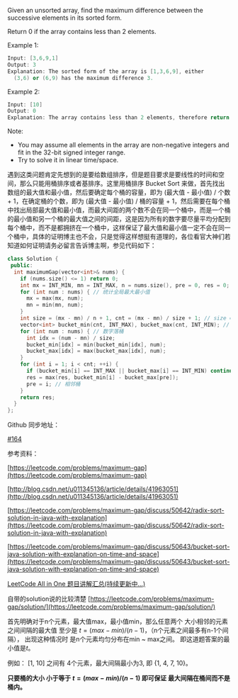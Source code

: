 Given an unsorted array, find the maximum difference between the successive elements in its sorted form.

Return 0 if the array contains less than 2 elements.

Example 1:

```cpp
Input: [3,6,9,1]
Output: 3
Explanation: The sorted form of the array is [1,3,6,9], either
  (3,6) or (6,9) has the maximum difference 3.
```

Example 2:

```cpp
Input: [10]
Output: 0
Explanation: The array contains less than 2 elements, therefore return 0.
```

Note:

- You may assume all elements in the array are non-negative integers and fit in the 32-bit signed integer range.
- Try to solve it in linear time/space.

遇到这类问题肯定先想到的是要给数组排序，但是题目要求是要线性的时间和空间，那么只能用桶排序或者基排序。这里用桶排序 Bucket Sort 来做，首先找出数组的最大值和最小值，然后要确定每个桶的容量，即为 (最大值 - 最小值) / 个数 + 1，在确定桶的个数，即为 (最大值 - 最小值) / 桶的容量 + 1，然后需要在每个桶中找出局部最大值和最小值，而最大间距的两个数不会在同一个桶中，而是一个桶的最小值和另一个桶的最大值之间的间距，这是因为所有的数字要尽量平均分配到每个桶中，而不是都拥挤在一个桶中，这样保证了最大值和最小值一定不会在同一个桶中，具体的证明博主也不会，只是觉得这样想挺有道理的，各位看官大神们若知道如何证明请务必留言告诉博主啊，参见代码如下：

```cpp
class Solution {
 public:
  int maximumGap(vector<int>& nums) {
    if (nums.size() <= 1) return 0;
    int mx = INT_MIN, mn = INT_MAX, n = nums.size(), pre = 0, res = 0;
    for (int num : nums) { // 统计全局最大最小值
      mx = max(mx, num);
      mn = min(mn, num);
    }
    int size = (mx - mn) / n + 1, cnt = (mx - mn) / size + 1; // size = 每个桶容量
    vector<int> bucket_min(cnt, INT_MAX), bucket_max(cnt, INT_MIN); // Construct
    for (int num : nums) { // 数字落桶
      int idx = (num - mn) / size;
      bucket_min[idx] = min(bucket_min[idx], num);
      bucket_max[idx] = max(bucket_max[idx], num);
    }
    for (int i = 1; i < cnt; ++i) {
      if (bucket_min[i] == INT_MAX || bucket_max[i] == INT_MIN) continue;
      res = max(res, bucket_min[i] - bucket_max[pre]);
      pre = i; // 相邻桶
    }
    return res;
  }
};
```

Github 同步地址：

[#164](https://github.com/grandyang/leetcode/issues/164)

参考资料：

[https://leetcode.com/problems/maximum-gap](https://leetcode.com/problems/maximum-gap)

[http://blog.csdn.net/u011345136/article/details/41963051](http://blog.csdn.net/u011345136/article/details/41963051)

[https://leetcode.com/problems/maximum-gap/discuss/50642/radix-sort-solution-in-java-with-explanation](https://leetcode.com/problems/maximum-gap/discuss/50642/radix-sort-solution-in-java-with-explanation)

[https://leetcode.com/problems/maximum-gap/discuss/50643/bucket-sort-java-solution-with-explanation-on-time-and-space](https://leetcode.com/problems/maximum-gap/discuss/50643/bucket-sort-java-solution-with-explanation-on-time-and-space)

[LeetCode All in One 题目讲解汇总(持续更新中...)](http://www.cnblogs.com/grandyang/p/4606334.html)

自带的solution说的比较清楚 [https://leetcode.com/problems/maximum-gap/solution/](https://leetcode.com/problems/maximum-gap/solution/)

首先明确对于n个元素，最大值max，最小值min，那么任意两个 大小相邻的元素 之间间隔的最大值 至少是 $t = (max - min) / (n - 1)$，（n个元素之间最多有n-1个间隔）， 出现这种情况时 是n个元素均匀分布在min ~ max之间。 即这道题答案的最小值是$t$。

例如： [1, 10] 之间有 4个元素，最大间隔最小为3, 即 {1, 4, 7, 10}。

**只要桶的大小 小于等于 $t = (max - min) / (n - 1)$ 即可保证 最大间隔在桶间而不是桶内。**